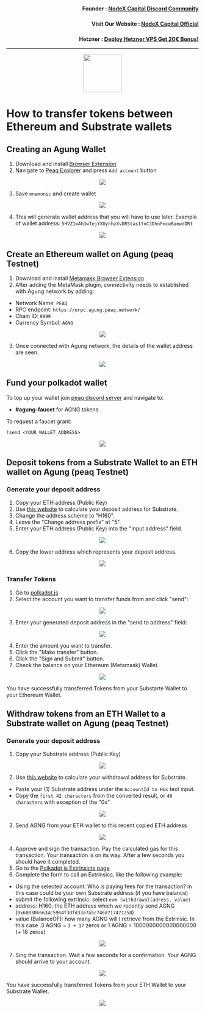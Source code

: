 <h3><p style="font-size:14px" align="right">Founder :
<a href="https://discord.gg/nodexcapital" target="_blank">NodeX Capital Discord Community</a></p></h3>
<h3><p style="font-size:14px" align="right">Visit Our Website :
<a href="https://discord.gg/nodexcapital" target="_blank">NodeX Capital Official</a></p></h3>
<h3><p style="font-size:14px" align="right">Hetzner :
<a href="https://hetzner.cloud/?ref=bMTVi7dcwSgA" target="_blank">Deploy Hetzner VPS Get 20€ Bonus!</a></h3>
<hr>

<p align="center">
  <img height="100" height="auto" src="https://user-images.githubusercontent.com/50621007/176226900-aae9149d-a186-4fd5-a9aa-fc3ce8b082b3.png">
</p>

# How to transfer tokens between Ethereum and Substrate wallets

## Creating an Agung Wallet
1. Download and install [Browser Extension](https://polkadot.js.org/extension/)
2. Navigate to [Peaq Explorer](https://polkadot.js.org/apps/?rpc=wss%3A%2F%2Fwss.agung.peaq.network#/accounts) and press `Add account` button

<p align="center">
<img src="https://user-images.githubusercontent.com/50621007/176287432-b36e3e0a-62ef-42e1-9eb8-14dfb1343e30.png" />
</p>

3. Save `mnemonic` and create wallet

<p align="center">
<img src="https://user-images.githubusercontent.com/50621007/176287079-b24b7859-9857-41e2-9ec9-ea9c68f67163.png" />
</p>

4. This will generate wallet address that you will have to use later. Example of wallet address: `5HVZ1wAh3wTejYXUyhhzXvDRStas1fnC3DhnFmcwBaewdDRt`

<p align="center">
<img src="https://user-images.githubusercontent.com/50621007/176312664-5c127b11-c94d-49ea-bb75-4173962adc15.png" />
</p>

## Create an Ethereum wallet on Agung (peaq Testnet)
1. Download and install [Metamask Browser Extension](https://chrome.google.com/webstore/detail/metamask/nkbihfbeogaeaoehlefnkodbefgpgknn?hl=en)
2. After adding the MetaMask plugin, connectivity needs to established with Agung network by adding:
- Network Name: `PEAQ`
- RPC endpoint: `​https://erpc.agung.peaq.network/`
- Chain ID: `9999`
- Currency Symbol: `AGNG`

<p align="center">
<img src="https://user-images.githubusercontent.com/50621007/176288147-c7b708ef-68fa-43ce-9408-f16c2c6e0c0c.png" />
</p>

3. Once connected with Agung network, the details of the wallet address are seen.

<p align="center">
<img src="https://user-images.githubusercontent.com/50621007/176288328-33ab0dbb-1416-47de-8443-98cf93eef978.png" />
</p>

## Fund your polkadot wallet
To top up your wallet join [peaq discord server](https://discord.gg/6tTJH7QT) and navigate to:
- **#agung-faucet** for AGNG tokens

To request a faucet grant:
```
!send <YOUR_WALLET_ADDRESS>
```

<p align="center">
<img src="https://user-images.githubusercontent.com/50621007/176288892-a46ce1a3-4902-4441-aeae-8edabd203120.png" />
</p>

## Deposit tokens from a Substrate Wallet to an ETH wallet on Agung (peaq Testnet)
### Generate your deposit address
1. Copy your ETH address (Public Key)
2. Use [this website](https://hoonsubin.github.io/evm-substrate-address-converter/index.html) to calculate your deposit address for Substrate.
3. Change the address scheme to "H160".
4. Leave the "Change address prefix" at "5".
5. Enter your ETH address (Public Key) into the "Input address" field.

<p align="center">
<img src="https://user-images.githubusercontent.com/50621007/176289096-379bccd1-819b-4f15-8e13-0e9f92abb914.png" />
</p>

6. Copy the lower address which represents your deposit address.  

<p align="center">
<img src="https://user-images.githubusercontent.com/50621007/176289291-19bc4d17-7352-418b-bdb9-4461b53bd655.png" />
</p>

### Transfer Tokens 
1. Go to [polkadot.js](https://polkadot.js.org/apps/?rpc=wss%3A%2F%2Fwss.agung.peaq.network#/accounts)
2. Select the account you want to transfer funds from and click "send":

<p align="center">
<img src="https://user-images.githubusercontent.com/50621007/176292506-9e83208b-060b-4167-b0d7-287f5bab6de7.png" />
</p>

3. Enter your generated deposit address in the "send to address" field:

<p align="center">
<img src="https://user-images.githubusercontent.com/50621007/176297566-b34d54be-ebcb-4fdd-9115-a6bb0d17b566.png" />
</p>

4. Enter the amount you want to transfer. 
5. Click the "Make transfer" button.
6. Click the "Sign and Submit" button.
7. Check the balance on your Ethereum (Metamask) Wallet.

<p align="center">
<img src="https://user-images.githubusercontent.com/50621007/176299868-1d9b1e10-2f1d-4bfd-bb7a-00993a864a01.png" />
</p>

You have successfully transferred Tokens from your Substarte Wallet to your Ethereum Wallet. 

## Withdraw tokens from an ETH Wallet to a Substrate wallet on Agung (peaq Testnet)
### Generate your deposit address
1. Copy your Substrate address (Public Key)

<p align="center">
<img src="https://user-images.githubusercontent.com/50621007/176301654-7eaeae08-d4bf-4e79-8fdf-56e90057716e.png" />
</p>

2. Use [this website](https://www.shawntabrizi.com/substrate-js-utilities/) to calculate your withdrawal address for Substrate.
- Paste your (1) Substrate address under the `AccountId to Hex` text input.
- Copy the `first 42 characters` from the converted result, or `40 characters` with exception of the "0x"

<p align="center">
<img src="https://user-images.githubusercontent.com/50621007/176314209-98505765-b7a4-4fa0-8a78-851fe6afa441.png" />
</p>

3. Send AGNG from your ETH wallet to this recent copied ETH address

<p align="center">
<img src="https://user-images.githubusercontent.com/50621007/176303176-93aa2094-46b3-4a41-b4f1-3dc85c56d226.png" />
</p>

4. Approve and sign the transaction. Pay the calculated gas for this transaction.
Your transaction is on its way. After a few seconds you should have it completed.
5. Go to the [Polkadot js Extrinsicts page](https://polkadot.js.org/apps/?rpc=wss%3A%2F%2Fwss.agung.peaq.network#/extrinsics)
6. Complete the form to call an Extrinsics, like the following example:
- Using the selected account: Who is paying fees for the transaction? in this case could be your own Substrate address (if you have balance)
- submit the following extrinsic: select `evm (withdrawal(adress, value)`
- address: H160: the ETH address which we recently send AGNG (`0x6803066634c5964f3dfd33a7a5c746d717471258`)
- value (BalanceOF): how many AGNG will I retrieve from the Extrinsic. In this case .3 AGNG = `3 + 17` zeros or 1 AGNG = 1000000000000000000 (+ 18 zeros)

<p align="center">
<img src="https://user-images.githubusercontent.com/50621007/176307706-674c6fbb-7198-4e5d-bc51-bf8876e11680.png" />
</p>

7. Sing the transaction. Wait a few seconds for a confirmation. Your AGNG should arrive to your account.

<p align="center">
<img src="https://user-images.githubusercontent.com/50621007/176307637-c281ccee-b060-4101-945c-15d1ce708714.png" />
</p>

You have successfully transferred Tokens from your ETH Wallet to your Substrate Wallet. 

<p align="center">
<img src="https://user-images.githubusercontent.com/50621007/176307594-1ab8ae12-219c-4dcf-9626-237038518c81.png" />
</p>
